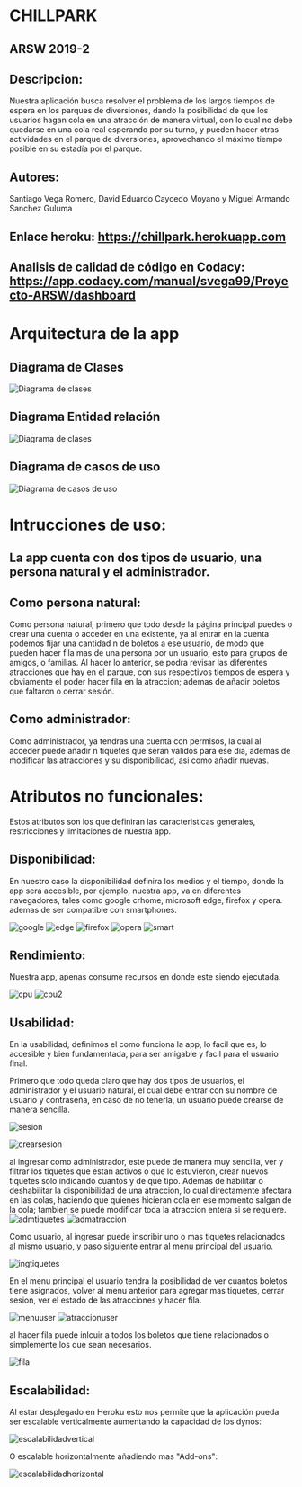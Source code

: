 # CHILLPARK
## ARSW 2019-2
## Descripcion:
Nuestra aplicación busca resolver el problema de los largos tiempos de espera en los parques de diversiones, dando la posibilidad de que los usuarios hagan cola en una atracción de manera virtual, con lo cual no debe quedarse en una cola real esperando por su turno, y pueden hacer otras actividades en el parque de diversiones, aprovechando el máximo tiempo posible en su estadía por el parque.

## Autores: 
 Santiago Vega Romero, David Eduardo Caycedo Moyano y Miguel Armando Sanchez Guluma

## Enlace heroku: https://chillpark.herokuapp.com

## Analisis de calidad de código en Codacy: https://app.codacy.com/manual/svega99/Proyecto-ARSW/dashboard

# Arquitectura de la app

## Diagrama de Clases

![Diagrama de clases](https://github.com/equiporocketarsw/Proyecto-ARSW/blob/master/img/clases.png)

## Diagrama Entidad relación 

![Diagrama de clases](https://github.com/equiporocketarsw/Proyecto-ARSW/blob/master/img/basededatos.PNG)

## Diagrama de casos de uso

![Diagrama de casos de uso](https://github.com/equiporocketarsw/Proyecto-ARSW/blob/master/img/uso.PNG)



# Intrucciones de uso:
## La app cuenta con dos tipos de usuario, una persona natural y el administrador.
## Como persona natural:
 Como persona natural, primero que todo desde la página principal puedes o crear una cuenta o acceder en una existente, ya al entrar en la cuenta podemos fijar una cantidad n de boletos a ese usuario, de modo que pueden hacer fila mas de una persona por un usuario, esto para grupos de amigos, o familias. Al hacer lo anterior, se podra revisar las diferentes atracciones que hay en el parque, con sus respectivos tiempos de espera y obviamente el poder hacer fila en la atraccion; ademas de añadir boletos que faltaron o cerrar sesión.

## Como administrador:
 Como administrador, ya tendras una cuenta con permisos, la cual al acceder puede añadir n tiquetes que seran validos para ese dia, ademas de modificar las atracciones y su disponibilidad, asi como añadir nuevas.
 
 # Atributos no funcionales:
 Estos atributos son los que definiran las caracteristicas generales, restricciones y limitaciones de nuestra app.
 
 ## Disponibilidad:
 
En nuestro caso la disponibilidad definira los medios y el tiempo, donde la app sera accesible, por ejemplo, nuestra app, va en diferentes navegadores, tales como google crhome, microsoft edge, firefox y opera. ademas de ser compatible con smartphones.

![google](https://github.com/equiporocketarsw/Proyecto-ARSW/blob/master/img/google.PNG)
![edge](https://github.com/equiporocketarsw/Proyecto-ARSW/blob/master/img/edge.PNG)
![firefox](https://github.com/equiporocketarsw/Proyecto-ARSW/blob/master/img/mozilla.PNG)
![opera](https://github.com/equiporocketarsw/Proyecto-ARSW/blob/master/img/opera.PNG)
![smart](https://github.com/equiporocketarsw/Proyecto-ARSW/blob/master/img/smart.jpg)


 ## Rendimiento:
 
 Nuestra app, apenas consume recursos en donde este siendo ejecutada.
 
 ![cpu](https://github.com/equiporocketarsw/Proyecto-ARSW/blob/master/img/cpu.PNG)
 ![cpu2](https://github.com/equiporocketarsw/Proyecto-ARSW/blob/master/img/cpu2.PNG)
 
 
 ## Usabilidad:
 
 En la usabilidad, definimos el como funciona la app, lo facil que es, lo accesible y bien fundamentada, para ser amigable y facil para   el usuario final.
 
 Primero que todo queda claro que hay dos tipos de usuarios, el administrador y el usuario natural, el cual debe entrar con su nombre de usuario y contraseña, en caso de no tenerla, un usuario puede crearse de manera sencilla.
 
 ![sesion](https://github.com/equiporocketarsw/Proyecto-ARSW/blob/master/img/uti0.PNG)
 
 ![crearsesion](https://github.com/equiporocketarsw/Proyecto-ARSW/blob/master/img/uti.PNG)
 
 al ingresar como administrador, este puede de manera muy sencilla, ver y filtrar los tiquetes que estan activos o que lo estuvieron, crear nuevos tiquetes solo indicando cuantos y de que tipo. Ademas de habilitar o deshabilitar la disponibilidad de una atraccion, lo cual directamente afectara en las colas, haciendo que quienes hicieran cola en ese momento salgan de la cola; tambien se puede modificar toda la atraccion entera si se requiere.
 ![admtiquetes](https://github.com/equiporocketarsw/Proyecto-ARSW/blob/master/img/uti2.PNG)
 ![admatraccion](https://github.com/equiporocketarsw/Proyecto-ARSW/blob/master/img/uti3.PNG)
 
 Como usuario, al ingresar puede inscribir uno o mas tiquetes relacionados al mismo usuario, y paso siguiente entrar al menu principal del usuario.
 
 ![ingtiquetes](https://github.com/equiporocketarsw/Proyecto-ARSW/blob/master/img/uti4.PNG)
 
 En el menu principal el usuario tendra la posibilidad de ver cuantos boletos tiene asignados, volver al menu anterior para agregar mas tiquetes, cerrar sesion, ver el estado de las atracciones y hacer fila.
 
 ![menuuser](https://github.com/equiporocketarsw/Proyecto-ARSW/blob/master/img/uti5.PNG)
 ![atraccionuser](https://github.com/equiporocketarsw/Proyecto-ARSW/blob/master/img/uti6.PNG)
 
 al hacer fila puede inlcuir a todos los boletos que tiene relacionados o simplemente los que sean necesarios.
 
 ![fila](https://github.com/equiporocketarsw/Proyecto-ARSW/blob/master/img/uti7.PNG)
 
 ## Escalabilidad:
 
Al estar desplegado en Heroku esto nos permite que la aplicación pueda ser escalable verticalmente aumentando la capacidad de los dynos:

![escalabilidadvertical](https://github.com/equiporocketarsw/Proyecto-ARSW/blob/master/img/escalable1.PNG)

O escalable horizontalmente añadiendo mas "Add-ons":

![escalabilidadhorizontal](https://github.com/equiporocketarsw/Proyecto-ARSW/blob/master/img/escalable2.PNG)


